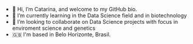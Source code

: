 - 👋 Hi, I’m Catarina, and welcome to my GitHub bio.
- 🌱 I’m currently learning in the Data Science field and in biotechnology
- 💞️ I’m looking to collaborate on Data Science projects with focus in enviroment science and genetics
- 🇬🇧 I'm based in Belo Horizonte, Brasil.
